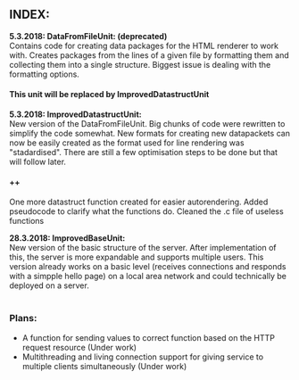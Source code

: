 ## INDEX:

__5.3.2018: DataFromFileUnit: (deprecated)__<br>
Contains code for creating data packages for the HTML renderer to work with. Creates packages from the lines of a given file by formatting them and collecting them into a single structure. Biggest issue is dealing with the formatting options.
#### This unit will be replaced by ImprovedDatastructUnit

__5.3.2018: ImprovedDatastructUnit:__<br>
New version of the DataFromFileUnit. Big chunks of code were rewritten to simplify the code somewhat. New formats for creating new datapackets can now be easily created as the format used for line rendering was "stadardised". There are still a few optimisation steps to be done but that will follow later.
#### ++<br>
One more datastruct function created for easier autorendering. Added pseudocode to clarify what the functions do. Cleaned the .c file of useless functions

__28.3.2018: ImprovedBaseUnit:__<br>
New version of the basic structure of the server. After implementation of this, the server is more expandable and supports multiple users. This version already works on a basic level (receives connections and responds with a simpple hello page) on a local area network and could technically be deployed on a server.
<br>
<br>
### Plans:<br>
- A function for sending values to correct function based on the HTTP request resource (Under work)
- Multithreading and living connection support for giving service to multiple clients simultaneously (Under work)
